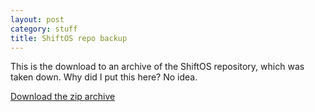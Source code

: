 ```yaml
---
layout: post
category: stuff
title: ShiftOS repo backup
---
```

This is the download to an archive of the ShiftOS repository, which was taken down. Why did I put this here? No idea.

<a href="https://github.com/maxellnormalbias/maxellnormalbias.github.io/releases/download/shiftos-archive/ShiftOS.zip" class="cool-button">Download the zip archive</a>